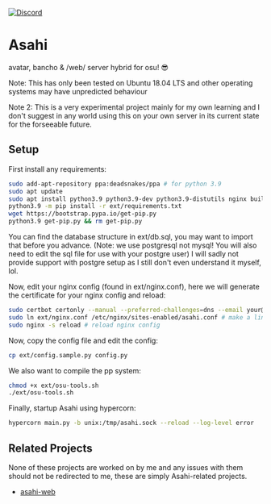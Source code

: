 [![Discord](https://discordapp.com/api/guilds/833325274934411274/widget.png?style=shield)](https://discord.gg/d62tzSYv3z)
# Asahi

avatar, bancho & /web/ server hybrid for osu! 😎

Note: This has only been tested on Ubuntu 18.04 LTS and other operating systems may have unpredicted behaviour

Note 2: This is a very experimental project mainly for my own learning and I don't suggest in any world using this on your own server in its current state for the forseeable future.

## Setup

First install any requirements:
```bash
sudo add-apt-repository ppa:deadsnakes/ppa # for python 3.9
sudo apt update
sudo apt install python3.9 python3.9-dev python3.9-distutils nginx build-essential certbot postgresql postgresql-contrib redis-server
python3.9 -m pip install -r ext/requirements.txt
wget https://bootstrap.pypa.io/get-pip.py
python3.9 get-pip.py && rm get-pip.py
```

You can find the database structure in ext/db.sql, you may want to import that before you advance. (Note: we use postgresql not mysql! You will also need to edit the sql file for use with your postgre user)
I will sadly not provide support with postgre setup as I still don't even understand it myself, lol.

Now, edit your nginx config (found in ext/nginx.conf), here we will generate the certificate for your nginx config and reload:
```bash
sudo certbot certonly --manual --preferred-challenges=dns --email your@email.com --server https://acme-v02.api.letsencrypt.org/directory --agree-tos -d *.your.domain -d your.domain # change your.domain & email to your own
sudo ln ext/nginx.conf /etc/nginx/sites-enabled/asahi.conf # make a link between nginx folder and asahi's folder so you can easy edit the config as needed
sudo nginx -s reload # reload nginx config
```

Now, copy the config file and edit the config:
```bash
cp ext/config.sample.py config.py
```

We also want to compile the pp system:
```bash
chmod +x ext/osu-tools.sh
./ext/osu-tools.sh
```

Finally, startup Asahi using hypercorn:
```bash
hypercorn main.py -b unix:/tmp/asahi.sock --reload --log-level error
```

## Related Projects

None of these projects are worked on by me and any issues with them should not be redirected to me, these are simply Asahi-related projects.

- [asahi-web](https://github.com/7ez/asahi-web)
